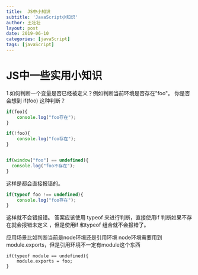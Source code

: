 ```yaml
---
title:  JS中小知识
subtitle: 'JavaScript小知识'
author: 王壮壮
layout: post
date: 2019-06-10
categories: [javaScript]
tags: [javaScript]
---
```

# JS中一些实用小知识

 

1.如何判断一个变量是否已经被定义？例如判断当前环境是否存在"foo"。
   你是否会想到 if(foo) 这种判断？

```js
if(foo){
    console.log("foo存在");
}

if(!foo){
    console.log("foo存在");
}


if(window["foo"] == undefined){
  console.log("foo不存在");
}

```
这样是都会直接报错的。

```js
if(typeof foo !== undefined){
    console.log("foo存在");
}
```
这样就不会错报错。
答案应该使用 typeof 来进行判断，直接使用if 判断如果不存在就会报错未定义 ，但是使用if 和typeof 组合就不会报错了。

应用场景比如判断当前是node环境还是引用环境
node环境需要用到module.exports，但是引用环境不一定有module这个东西

```
if(typeof module == undefined){
    module.exports = foo;
}
```



 
